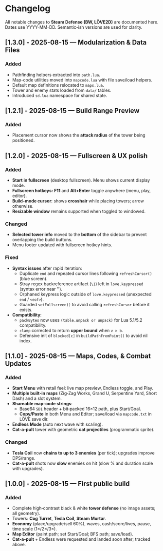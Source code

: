 # Changelog

All notable changes to **Steam Defense (BW, LÖVE2D)** are documented here.
Dates use YYYY-MM-DD. Semantic-ish versions are used for clarity.

## [1.3.0] - 2025-08-15 — Modularization & Data Files
### Added
- Pathfinding helpers extracted into `path.lua`.
- Map-code utilities moved into `mapcode.lua` with file save/load helpers.
- Default map definitions relocated to `maps.lua`.
- Tower and enemy stats loaded from `data/` tables.
- Introduced `sd.lua` namespace for shared state.

## [1.2.1] - 2025-08-15 — Build Range Preview
### Added
- Placement cursor now shows the **attack radius** of the tower being positioned.

## [1.2.0] - 2025-08-15 — Fullscreen & UX polish
### Added
- **Start in fullscreen** (desktop fullscreen). Menu shows current display mode.
- **Fullscreen hotkeys:** **F11** and **Alt+Enter** toggle anywhere (menu, play, editor).
- **Build-mode cursor:** shows **crosshair** while placing towers; arrow otherwise.
- **Resizable window** remains supported when toggled to windowed.

### Changed
- **Selected tower info** moved to the **bottom** of the sidebar to prevent overlapping the build buttons.
- Menu footer updated with fullscreen hotkey hints.

### Fixed
- **Syntax issues** after rapid iteration:
  - Duplicate `end` and repeated cursor lines following `refreshCursor()` (blue screen).
  - Stray regex backreference artifact (`\1`) left in `love.keypressed` (syntax error near '\').
  - Orphaned keypress logic outside of `love.keypressed` (unexpected `end` / `<eof>`).
  - Guarded `setFullscreen()` to avoid calling `refreshCursor` before it exists.
- **Compatibility**:
  - `packBytes` now uses `(table.unpack or unpack)` for Lua 5.1/5.2 compatibility.
  - `clamp` corrected to return **upper bound** when `v > b`.
  - Defensive init of `blocked[c]` in `buildPathFromPaint()` to avoid nil index.

## [1.1.0] - 2025-08-15 — Maps, Codes, & Combat Updates
### Added
- **Start Menu** with retail feel: live map preview, Endless toggle, and Play.
- **Multiple built‑in maps** (Zig‑Zag Works, Grand U, Serpentine Yard, Short Dash) and a slot system.
- **Shareable map‑code strings**:
  - Base64 `SD1` header + bit‑packed 16×12 path, plus Start/Goal.
  - **Copy/Paste** in both Menu and Editor; save/load via `mapcode.txt` in LÖVE save dir.
- **Endless Mode** (auto next wave with scaling).
- **Cat‑a‑pult** tower with geometric **cat projectiles** (programmatic sprite).

### Changed
- **Tesla Coil** now **chains to up to 3 enemies** (per tick); upgrades improve DPS/range.
- **Cat‑a‑pult** shots now **slow** enemies on hit (slow % and duration scale with upgrades).

## [1.0.0] - 2025-08-15 — First public build
### Added
- Complete high‑contrast black & white **tower defense** (no image assets; all geometry).
- Towers: **Cog Turret**, **Tesla Coil**, **Steam Mortar**.
- **Economy** (place/upgrade/sell 60%), waves, cash/score/lives, pause, time scale (1×/2×/3×).
- **Map Editor** (paint path; set Start/Goal; BFS path; save/load).
- **Cat‑a‑pult** + Endless were requested and landed soon after; tracked above.
